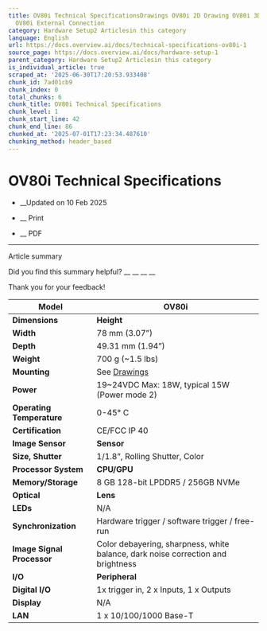 ```yaml
---
title: OV80i Technical SpecificationsDrawings OV80i 2D Drawing OV80i 3D Step File
  OV80i External Connection
category: Hardware Setup2 Articlesin this category
language: English
url: https://docs.overview.ai/docs/technical-specifications-ov80i-1
source_page: https://docs.overview.ai/docs/hardware-setup-1
parent_category: Hardware Setup2 Articlesin this category
is_individual_article: true
scraped_at: '2025-06-30T17:20:53.933408'
chunk_id: 7ad01cb9
chunk_index: 0
total_chunks: 6
chunk_title: OV80i Technical Specifications
chunk_level: 1
chunk_start_line: 42
chunk_end_line: 86
chunked_at: '2025-07-01T17:23:34.487610'
chunking_method: header_based
---
```


# OV80i Technical Specifications

  *  __Updated on 10 Feb 2025



  *  __ Print

  * __ PDF




* * *

Article summary

Did you find this summary helpful?  __ __ __ __

Thank you for your feedback\!

**Model**| **OV80i**  
---|---  
**Dimensions**| **Height**|  121 mm \(4.76”\)  
**Width**|  78 mm \(3.07”\)  
**Depth**|  49.31 mm \(1.94”\)  
**Weight**|  700 g \(~1.5 lbs\)  
**Mounting**|  See [Drawings](/v1/docs/technical-specifications-ov80i-1#drawings)  
**Power**|  19~24VDC Max: 18W, typical 15W \(Power mode 2\)  
**Operating Temperature**|  0-45° C  
**Certification**|  CE/FCC IP 40  
**Image Sensor**| **Sensor**|  SONY IMX334, 8MP@30fps  
**Size, Shutter**|  1/1.8”, Rolling Shutter, Color  
**Processor System**| **CPU/GPU**|  NVIDIA Orin NXCPU: 6-core Cortex A78AE ARM® v8.2 \(64-bit\) | 2x clusters \(4x 256KB L2 +2MB L3\) + 4MB LLC | L3 Cache: 4 MB | Max. 2 GHz GPU: 1024 cores | 32 Tensor  
**Memory/Storage**|  8 GB 128-bit LPDDR5 / 256GB NVMe  
**Optical**| **Lens**|  Compatible with C-mount lens  
**LEDs**|  N/A  
**Synchronization**|  Hardware trigger / software trigger / free-run  
**Image Signal Processor**|  Color debayering, sharpness, white balance, dark noise correction and brightness  
**I/O**| **Peripheral**|  1 x USB 3.0 Type C, 1 x USB 3.0 Type A  
**Digital I/O**|  1x trigger in, 2 x Inputs, 1 x Outputs  
**Display**|  N/A  
**LAN**|  1 x 10/100/1000 Base-T  
  